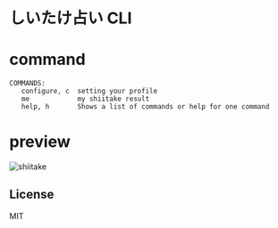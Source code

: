 # しいたけ占い CLI

# command

```
COMMANDS:
   configure, c  setting your profile
   me            my shiitake result
   help, h       Shows a list of commands or help for one command
```

# preview

![shiitake](https://user-images.githubusercontent.com/19683276/83967587-f80cc480-a8fd-11ea-8f13-b7ffda8c85c1.gif)

## License
MIT